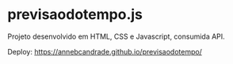 # previsaodotempo.js

Projeto desenvolvido em HTML, CSS e Javascript, consumida API.

Deploy: https://annebcandrade.github.io/previsaodotempo/
